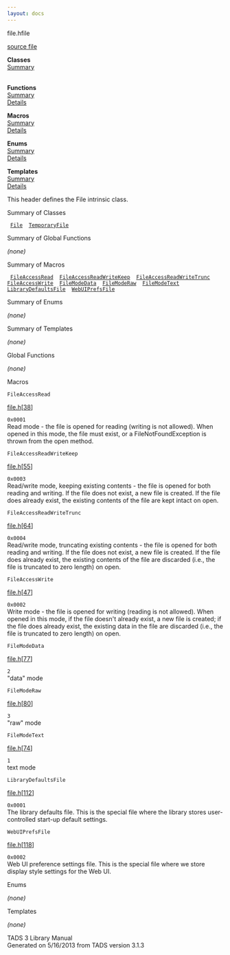 ```yaml
---
layout: docs
---
```

<span class="title">file.h</span><span class="type">file</span>

[source file](../source/file.h.html)

**Classes**  
[Summary](#_ClassSummary_)  
 

**Functions**  
[Summary](#_FunctionSummary_)  
[Details](#_Functions_)

**Macros**  
[Summary](#_MacroSummary_)  
[Details](#_Macros_)

**Enums**  
[Summary](#_EnumSummary_)  
[Details](#_Enums_)

**Templates**  
[Summary](#_TemplateSummary_)  
[Details](#_Templates_)

<div class="fdesc">

This header defines the File intrinsic class.

</div>

<span id="_ClassSummary_"></span>

<div class="mjhd">

<span class="hdln">Summary of Classes</span>  

</div>

` `[`File`](../object/File.html)`  `[`TemporaryFile`](../object/TemporaryFile.html)`  `
<span id="FunctionSummary_"></span>

<div class="mjhd">

<span class="hdln">Summary of Global Functions</span>  

</div>

*(none)* <span id="_MacroSummary_"></span>

<div class="mjhd">

<span class="hdln">Summary of Macros</span>  

</div>

` `[`FileAccessRead`](#FileAccessRead)`  `[`FileAccessReadWriteKeep`](#FileAccessReadWriteKeep)`  `[`FileAccessReadWriteTrunc`](#FileAccessReadWriteTrunc)`  `[`FileAccessWrite`](#FileAccessWrite)`  `[`FileModeData`](#FileModeData)`  `[`FileModeRaw`](#FileModeRaw)`  `[`FileModeText`](#FileModeText)`  `[`LibraryDefaultsFile`](#LibraryDefaultsFile)`  `[`WebUIPrefsFile`](#WebUIPrefsFile)`  `

<span id="_EnumSummary_"></span>

<div class="mjhd">

<span class="hdln">Summary of Enums</span>  

</div>

*(none)* <span id="_TemplateSummary_"></span>

<div class="mjhd">

<span class="hdln">Summary of Templates</span>  

</div>

*(none)* <span id="_Functions_"></span>

<div class="mjhd">

<span class="hdln">Global Functions</span>  

</div>

*(none)* <span id="_Macros_"></span>

<div class="mjhd">

<span class="hdln">Macros</span>  

</div>

<span id="FileAccessRead"></span>

`FileAccessRead`

[file.h](../file/file.h.html)\[[38](../source/file.h.html#38)\]

<div class="desc">

`0x0001`  
Read mode - the file is opened for reading (writing is not allowed).
When opened in this mode, the file must exist, or a
FileNotFoundException is thrown from the open method.

</div>

<span id="FileAccessReadWriteKeep"></span>

`FileAccessReadWriteKeep`

[file.h](../file/file.h.html)\[[55](../source/file.h.html#55)\]

<div class="desc">

`0x0003`  
Read/write mode, keeping existing contents - the file is opened for both
reading and writing. If the file does not exist, a new file is created.
If the file does already exist, the existing contents of the file are
kept intact on open.

</div>

<span id="FileAccessReadWriteTrunc"></span>

`FileAccessReadWriteTrunc`

[file.h](../file/file.h.html)\[[64](../source/file.h.html#64)\]

<div class="desc">

`0x0004`  
Read/write mode, truncating existing contents - the file is opened for
both reading and writing. If the file does not exist, a new file is
created. If the file does already exist, the existing contents of the
file are discarded (i.e., the file is truncated to zero length) on open.

</div>

<span id="FileAccessWrite"></span>

`FileAccessWrite`

[file.h](../file/file.h.html)\[[47](../source/file.h.html#47)\]

<div class="desc">

`0x0002`  
Write mode - the file is opened for writing (reading is not allowed).
When opened in this mode, if the file doesn't already exist, a new file
is created; if the file does already exist, the existing data in the
file are discarded (i.e., the file is truncated to zero length) on open.

</div>

<span id="FileModeData"></span>

`FileModeData`

[file.h](../file/file.h.html)\[[77](../source/file.h.html#77)\]

<div class="desc">

`2`  
"data" mode

</div>

<span id="FileModeRaw"></span>

`FileModeRaw`

[file.h](../file/file.h.html)\[[80](../source/file.h.html#80)\]

<div class="desc">

`3`  
"raw" mode

</div>

<span id="FileModeText"></span>

`FileModeText`

[file.h](../file/file.h.html)\[[74](../source/file.h.html#74)\]

<div class="desc">

`1`  
text mode

</div>

<span id="LibraryDefaultsFile"></span>

`LibraryDefaultsFile`

[file.h](../file/file.h.html)\[[112](../source/file.h.html#112)\]

<div class="desc">

`0x0001`  
The library defaults file. This is the special file where the library
stores user-controlled start-up default settings.

</div>

<span id="WebUIPrefsFile"></span>

`WebUIPrefsFile`

[file.h](../file/file.h.html)\[[118](../source/file.h.html#118)\]

<div class="desc">

`0x0002`  
Web UI preference settings file. This is the special file where we store
display style settings for the Web UI.

</div>

<span id="_Enums_"></span>

<div class="mjhd">

<span class="hdln">Enums</span>  

</div>

*(none)* <span id="_Templates_"></span>

<div class="mjhd">

<span class="hdln">Templates</span>  

</div>

*(none)*

<div class="ftr">

TADS 3 Library Manual  
Generated on 5/16/2013 from TADS version 3.1.3

</div>

